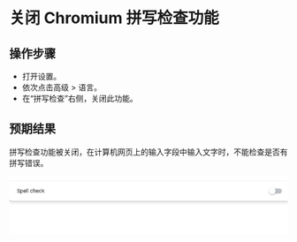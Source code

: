 # 关闭 Chromium 拼写检查功能

## 操作步骤

- 打开设置。
- 依次点击高级 > 语言。
- 在“拼写检查”右侧，关闭此功能。

## 预期结果

拼写检查功能被关闭，在计算机网页上的输入字段中输入文字时，不能检查是否有拼写错误。

![关闭Chromium拼写检查功能-1](./img/关闭Chromium拼写检查功能-1.png)
